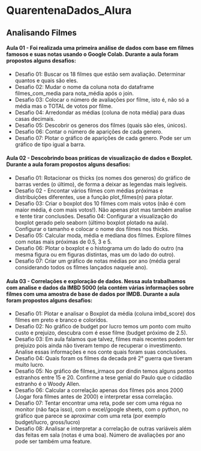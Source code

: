 # QuarentenaDados_Alura

## Analisando Filmes

#### Aula 01 - Foi realizada uma primeira análise de dados com base em  filmes famosos e suas notas usando o Google Colab. Durante a aula foram propostos alguns desafios:

  - Desafio 01: Buscar os 18 filmes que estão sem avaliação. Determinar quantos e quais são eles.
  - Desafio 02: Mudar o nome da coluna nota do dataframe filmes_com_media para nota_média após o join.
  - Desafio 03: Colocar o número de avaliações por filme, isto é, não só a média mas o TOTAL de votos por filme.
  - Desafio 04: Arredondar as médias (coluna de nota média) para duas casas decimais.
  - Desafio 05: Descobrir os generos dos filmes (quais são eles, únicos).
  - Desafio 06: Contar o número de aparições de cada genero.
  - Desafio 07: Plotar o gráfico de aparições de cada genero. Pode ser um gráfico de tipo igual a barra.
 
#### Aula 02 - Descobrindo boas práticas de visualização de dados e Boxplot. Durante a aula foram propostos alguns desafios:

  - Desafio 01: Rotacionar os thicks (os nomes dos generos) do gráfico de barras verdes (o último), de forma a deixar as legendas mais legíveis.
  - Desafio 02 - Encontar vários filmes com médias próximas e distribuições diferentes, use a função plot_filmes(n) para plotar.
  - Desafio 03: Criar o boxplot dos 10 filmes com mais votos (não é com maior média, é com mais votos!). Não apenas plot mas também analise e tente tirar conclusões.
  Desafio 04: Configurar a visualização do boxplot gerado pelo seaborn (último boxplot plotado na aula). Configurar o tamanho e colocar o nome dos filmes nos thicks.
  - Desafio 05: Calcular moda, média e mediana dos filmes. Explore filmes com notas mais próximas de 0.5, 3 e 5.
  - Desafio 06: Plotar o boxplot e o histograma um do lado do outro (na mesma figura ou em figuras distintas, mas um do lado do outro).
  - Desafio 07: Criar um gráfico de notas médias por ano (média geral considerando todos os filmes lançados naquele ano).
  
 #### Aula 03 - Correlações e exploração de dados. Nessa aula trabalhamos com analise e dados da IMBD 5000 (ela contém várias informações sobre filmes com uma amostra de base de dados por IMDB. Durante a aula foram propostos alguns desafios:
 
  - Desafio 01: Plotar e analisar o Boxplot da média (coluna imbd_score) dos filmes em preto e branco e coloridos.
  - Desafio 02: No gráfico de budget por lucro temos um ponto com muito custo e prejuizo, descubra com é esse filme (budget próximo de 2.5).
  - Desafio 03: Em aula falamos que talvez, filmes mais recentes podem ter prejuizo pois ainda não tiveram tempo de recuperar o investimento. Analise essas informações e nos conte quais foram suas conclusões.
  - Desafio 04: Quais foram os filmes da decada pré 2° guerra que tiveram muito lucro.
  - Desafio 05: No gráfico de filmes_irmaos por dindin temos alguns pontos estranhos entre 15 e 20. Confirme a tese genial do Paulo que o cidadão estranho é o Woody Allen.
  - Desafio 06: Calcular a correlação apenas dos filmes pós anos 2000 (Jogar fora filmes antes de 2000) e interpretar essa correlação.
  - Desafio 07: Tentar encontrar uma reta, pode ser com uma régua no monitor (não faça isso), com o excel/google sheets, com o python, no gráfico que parece se aproximar com uma reta (por exemplo budget/lucro, gross/lucro)
  - Desafio 08: Analisar e interpretar a correlação de outras variáveis além das feitas em sala (notas é uma boa). Número de avaliações por ano pode ser também uma feature.
  
